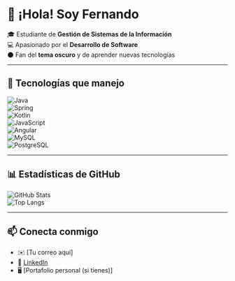 # 👋 ¡Hola! Soy Fernando  

🎓 Estudiante de **Gestión de Sistemas de la Información**  
💻 Apasionado por el **Desarrollo de Software**  
🌑 Fan del **tema oscuro** y de aprender nuevas tecnologías  

---

## 🚀 Tecnologías que manejo

![Java](https://img.shields.io/badge/Java-%23ED8B00.svg?style=for-the-badge&logo=java&logoColor=white)  
![Spring](https://img.shields.io/badge/Spring-%236DB33F.svg?style=for-the-badge&logo=spring&logoColor=white)  
![Kotlin](https://img.shields.io/badge/Kotlin-%230095D5.svg?style=for-the-badge&logo=kotlin&logoColor=white)  
![JavaScript](https://img.shields.io/badge/JavaScript-%23F7DF1E.svg?style=for-the-badge&logo=javascript&logoColor=black)  
![Angular](https://img.shields.io/badge/Angular-%23DD0031.svg?style=for-the-badge&logo=angular&logoColor=white)  
![MySQL](https://img.shields.io/badge/MySQL-%2300f.svg?style=for-the-badge&logo=mysql&logoColor=white)  
![PostgreSQL](https://img.shields.io/badge/PostgreSQL-%23336791.svg?style=for-the-badge&logo=postgresql&logoColor=white)  

---

## 📊 Estadísticas de GitHub

![GitHub Stats](https://github-readme-stats.vercel.app/api?username=FFULDEV&show_icons=true&theme=tokyonight)  
![Top Langs](https://github-readme-stats.vercel.app/api/top-langs/?username=Leon4rd0-07&layout=compact&theme=tokyonight)  

---

## 📫 Conecta conmigo
- ✉️ [Tu correo aquí]  
- 💼 [LinkedIn](https://www.linkedin.com/)  
- 🖥️ [Portafolio personal (si tienes)]

